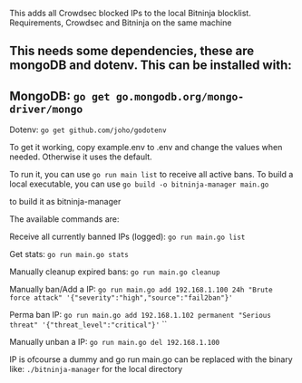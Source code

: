 This adds all Crowdsec blocked IPs to the local Bitninja blocklist. Requirements, Crowdsec and Bitninja on the same machine

This needs some dependencies, these are mongoDB and dotenv. This can be installed with:
---
MongoDB:
`go get go.mongodb.org/mongo-driver/mongo`
---
Dotenv:
`go get github.com/joho/godotenv`

To get it working, copy example.env to .env and change the values when needed. Otherwise it uses the default.

To run it, you can use `go run main list` to receive all active bans. To build a local executable, you can use 
`go build -o bitninja-manager main.go`

to build it as bitninja-manager

The available commands are:

Receive all currently banned IPs (logged):
`go run main.go list`

Get stats:
`go run main.go stats`

Manually cleanup expired bans:
`go run main.go cleanup`

Manually ban/Add a IP:
`go run main.go add 192.168.1.100 24h "Brute force attack" '{"severity":"high","source":"fail2ban"}'`

Perma ban IP:
`go run main.go add 192.168.1.102 permanent "Serious threat" '{"threat_level":"critical"}'`
``

Manually unban a IP:
`go run main.go del 192.168.1.100`

IP is ofcourse a dummy and go run main.go can be replaced with the binary like: `./bitninja-manager` for the local directory
